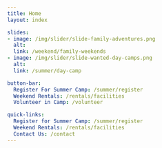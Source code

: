 ```yaml
---
title: Home
layout: index

slides:
- image: /img/slider/slide-family-adventures.png
  alt:
  link: /weekend/family-weekends
- image: /img/slider/slide-wanted-day-camps.png
  alt:
  link: /summer/day-camp

button-bar:
  Register For Summer Camp: /summer/register
  Weekend Rentals: /rentals/facilities
  Volunteer in Camp: /volunteer

quick-links:
  Register for Summer Camp: /summer/register
  Weekend Rentals: /rentals/facilities
  Contact Us: /contact
---
```

